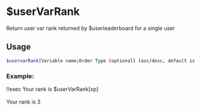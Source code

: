 # $userVarRank

Return user var rank returned by $userleaderboard for a single user

## Usage

```bash
$uservarRank[Variable name;Order Type (optional) (asc/desc, default is desc);User ID (optional)]
```

### Example:
<discord-messages>
          <discord-message :bot="false" role-color="#ffcc9a" author="Member">
        !!exec Your rank is $userVarRank[xp]<br><br>
          </discord-message>
          <discord-message :bot="true" role-color="#0099ff" author="Custom Command" avatar="https://media.discordapp.net/avatars/725721249652670555/781224f90c3b841ba5b40678e032f74a.webp">
        Your rank is 3
        </discord-message>
</discord-messages>